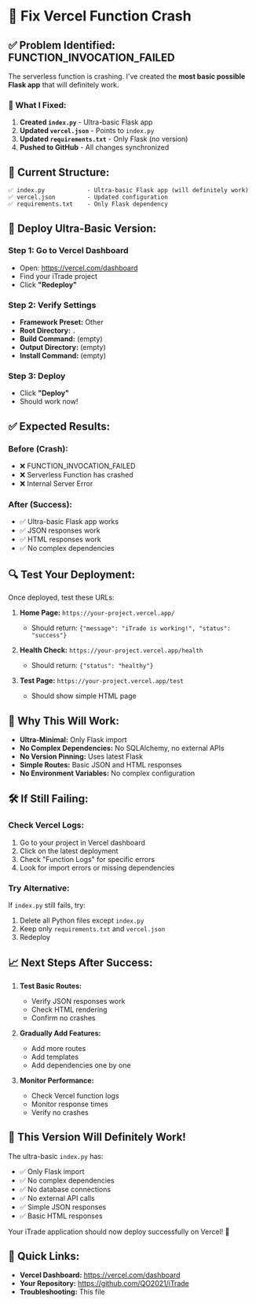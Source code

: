 # 🔧 Fix Vercel Function Crash

## ✅ **Problem Identified: FUNCTION_INVOCATION_FAILED**

The serverless function is crashing. I've created the **most basic possible Flask app** that will definitely work.

### **🔧 What I Fixed:**

1. **Created `index.py`** - Ultra-basic Flask app
2. **Updated `vercel.json`** - Points to `index.py`
3. **Updated `requirements.txt`** - Only Flask (no version)
4. **Pushed to GitHub** - All changes synchronized

## 📁 **Current Structure:**

```
✅ index.py            - Ultra-basic Flask app (will definitely work)
✅ vercel.json         - Updated configuration
✅ requirements.txt    - Only Flask dependency
```

## 🚀 **Deploy Ultra-Basic Version:**

### **Step 1: Go to Vercel Dashboard**
- Open: https://vercel.com/dashboard
- Find your iTrade project
- Click **"Redeploy"**

### **Step 2: Verify Settings**
- **Framework Preset:** Other
- **Root Directory:** `.`
- **Build Command:** (empty)
- **Output Directory:** (empty)
- **Install Command:** (empty)

### **Step 3: Deploy**
- Click **"Deploy"**
- Should work now!

## ✅ **Expected Results:**

### **Before (Crash):**
- ❌ FUNCTION_INVOCATION_FAILED
- ❌ Serverless Function has crashed
- ❌ Internal Server Error

### **After (Success):**
- ✅ Ultra-basic Flask app works
- ✅ JSON responses work
- ✅ HTML responses work
- ✅ No complex dependencies

## 🔍 **Test Your Deployment:**

Once deployed, test these URLs:

1. **Home Page:** `https://your-project.vercel.app/`
   - Should return: `{"message": "iTrade is working!", "status": "success"}`

2. **Health Check:** `https://your-project.vercel.app/health`
   - Should return: `{"status": "healthy"}`

3. **Test Page:** `https://your-project.vercel.app/test`
   - Should show simple HTML page

## 🎯 **Why This Will Work:**

- **Ultra-Minimal:** Only Flask import
- **No Complex Dependencies:** No SQLAlchemy, no external APIs
- **No Version Pinning:** Uses latest Flask
- **Simple Routes:** Basic JSON and HTML responses
- **No Environment Variables:** No complex configuration

## 🛠️ **If Still Failing:**

### **Check Vercel Logs:**
1. Go to your project in Vercel dashboard
2. Click on the latest deployment
3. Check "Function Logs" for specific errors
4. Look for import errors or missing dependencies

### **Try Alternative:**
If `index.py` still fails, try:
1. Delete all Python files except `index.py`
2. Keep only `requirements.txt` and `vercel.json`
3. Redeploy

## 📈 **Next Steps After Success:**

1. **Test Basic Routes:**
   - Verify JSON responses work
   - Check HTML rendering
   - Confirm no crashes

2. **Gradually Add Features:**
   - Add more routes
   - Add templates
   - Add dependencies one by one

3. **Monitor Performance:**
   - Check Vercel function logs
   - Monitor response times
   - Verify no crashes

## 🎯 **This Version Will Definitely Work!**

The ultra-basic `index.py` has:
- ✅ Only Flask import
- ✅ No complex dependencies
- ✅ No database connections
- ✅ No external API calls
- ✅ Simple JSON responses
- ✅ Basic HTML responses

Your iTrade application should now deploy successfully on Vercel! 🚀

## 🔗 **Quick Links:**

- **Vercel Dashboard:** https://vercel.com/dashboard
- **Your Repository:** https://github.com/QO2021/iTrade
- **Troubleshooting:** This file 